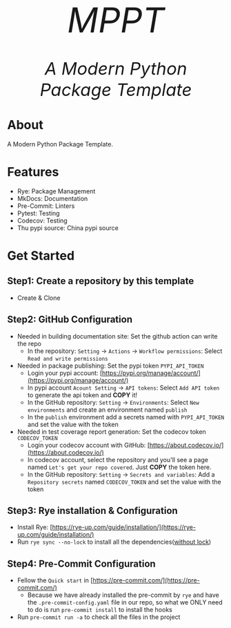 <p align="center" style="font-size:80px; margin:0px 10px 0px 10px">
    <em>MPPT</em>
</p>
<p align="center", style="font-size: 40px">
    <em>A Modern Python Package Template
</em>
</p>

[//]: # (<div align="center">)

[//]: # (  <a href="https://github.com/shenxiangzhuang/pysesd/actions/workflows/test.yaml" target="_blank">)

[//]: # (      <img src="https://github.com/shenxiangzhuang/pysesd/actions/workflows/test.yaml/badge.svg?event=pull_request" alt="Test">)

[//]: # (  </a>)

[//]: # ()
[//]: # (  <a href="https://github.com/shenxiangzhuang/pysesd">)

[//]: # (  <img alt="Documentation" src="https://github.com/shenxiangzhuang/pysesd/actions/workflows/build_docs.yaml/badge.svg"/>)

[//]: # (  </a>)

[//]: # ()
[//]: # (  <a href="#">)

[//]: # (  <img src="https://img.shields.io/badge/Python-3.8, 3.9, 3.10, 3.11-blue">)

[//]: # (  </a>)

[//]: # ()
[//]: # (  <a href="https://pypi.org/project/pysesd" target="_blank">)

[//]: # (      <img src="https://badge.fury.io/py/pysesd.svg" alt="PyPI Package">)

[//]: # (  </a>)

[//]: # (  <a href="https://codecov.io/gh/shenxiangzhuang/pysesd" target="_blank">)

[//]: # (      <img src="https://codecov.io/gh/shenxiangzhuang/pysesd/branch/master/graph/badge.svg" alt="Coverage">)

[//]: # (  </a>)

[//]: # ()
[//]: # (</div>)

# About
A Modern Python Package Template.

# Features
- Rye: Package Management
- MkDocs: Documentation
- Pre-Commit: Linters
- Pytest: Testing
- Codecov: Testing
- Thu pypi source: China pypi source

# Get Started

## Step1: Create a repository by this template
- Create & Clone

## Step2: GitHub Configuration
- Needed in building documentation site: Set the github action can write the repo
  - In the repository: `Setting` -> `Actions` -> `Workflow permissions`: Select `Read and write permissions`
- Needed in package publishing: Set the pypi token `PYPI_API_TOKEN`
  - Login your pypi account: [https://pypi.org/manage/account/](https://pypi.org/manage/account/)
  - In pypi account `Acount Setting` -> `API tokens`: Select `Add API token` to generate the api token and **COPY** it!
  - In the GitHub repository: `Setting` -> `Environments`: Select `New environments` and create an environment named `publish`
  - In the `publish` environment add a secrets named with `PYPI_API_TOKEN` and set the value with the token
- Needed in test coverage report generation: Set the codecov token `CODECOV_TOKEN`
  - Login your codecov account with GitHub: [https://about.codecov.io/](https://about.codecov.io/)
  - In codecov account, select the repository and you'll see a page named `Let's get your repo covered`. Just **COPY** the token here.
  - In the GitHub repository: `Setting` -> `Secrets and variables`: Add a `Repository secrets` named `CODECOV_TOKEN` and set the value with the token

## Step3: Rye installation & Configuration
- Install Rye: [https://rye-up.com/guide/installation/](https://rye-up.com/guide/installation/)
- Run `rye sync --no-lock` to install all the dependencies([without lock](https://rye-up.com/guide/sync/#-no-lock))

## Step4: Pre-Commit Configuration
- Fellow the `Quick start` in [https://pre-commit.com/](https://pre-commit.com/)
  - Because we have already installed the pre-commit by `rye` and have the `.pre-commit-config.yaml` file in our repo,
    so what we ONLY need to do is run `pre-commit install` to install the hooks
- Run `pre-commit run -a` to check all the files in the project

